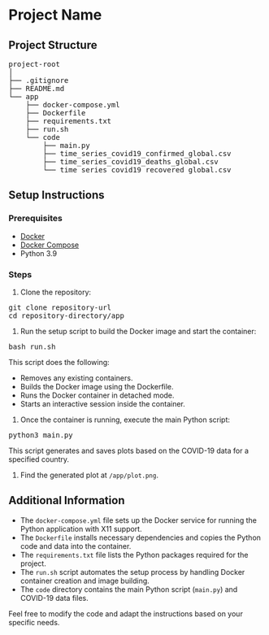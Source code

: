 # Project Name

## Project Structure

<pre>project-root
│
├── .gitignore
├── README.md
└── app
    ├── docker-compose.yml
    ├── Dockerfile
    ├── requirements.txt
    ├── run.sh
    └── code
        ├── main.py
        ├── time_series_covid19_confirmed_global.csv
        ├── time_series_covid19_deaths_global.csv
        └── time_series_covid19_recovered_global.csv
</pre>

## Setup Instructions

### Prerequisites

*   [Docker](https://docs.docker.com/get-docker/)
*   [Docker Compose](https://docs.docker.com/compose/install/)
*   Python 3.9

### Steps

1.  Clone the repository:

<pre>
git clone repository-url
cd repository-directory/app
</pre>

1.  Run the setup script to build the Docker image and start the container:

<pre>
bash run.sh
</pre>

This script does the following:

*   Removes any existing containers.
*   Builds the Docker image using the Dockerfile.
*   Runs the Docker container in detached mode.
*   Starts an interactive session inside the container.

1.  Once the container is running, execute the main Python script:

<pre>python3 main.py
</pre>

This script generates and saves plots based on the COVID-19 data for a specified country.

1.  Find the generated plot at `/app/plot.png`.

## Additional Information

*   The `docker-compose.yml` file sets up the Docker service for running the Python application with X11 support.
*   The `Dockerfile` installs necessary dependencies and copies the Python code and data into the container.
*   The `requirements.txt` file lists the Python packages required for the project.
*   The `run.sh` script automates the setup process by handling Docker container creation and image building.
*   The `code` directory contains the main Python script (`main.py`) and COVID-19 data files.

Feel free to modify the code and adapt the instructions based on your specific needs.